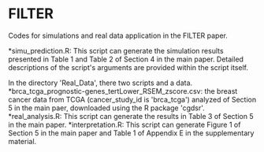 # FILTER
Codes for simulations and real data application in the FILTER paper.

*simu_prediction.R: This script can generate the simulation results presented in Table 1 and Table 2 of Section 4 in the main paper. Detailed descriptions of the script's arguments are provided within the script itself.

In the directory 'Real_Data', there two scripts and a data.
*brca_tcga_prognostic-genes_tertLower_RSEM_zscore.csv: the breast cancer data from TCGA (cancer_study_id is 'brca_tcga') analyzed of Section 5 in the main paer, downloaded using the R package 'cgdsr'.
*real_analysis.R: This script can generate the results in Table 3 of Section 5 in the main paper.
*interpretation.R: This script can generate Figure 1 of Section 5 in the main paper and Table 1 of Appendix E in the supplementary material.
